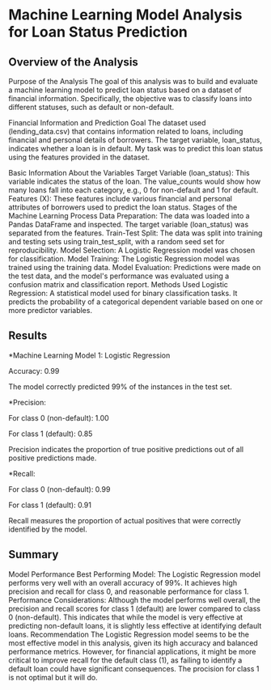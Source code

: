 # Machine Learning Model Analysis for Loan Status Prediction

## Overview of the Analysis
Purpose of the Analysis
The goal of this analysis was to build and evaluate a machine learning model to predict loan status based on a dataset of financial information. Specifically, the objective was to classify loans into different statuses, such as default or non-default.

Financial Information and Prediction Goal
The dataset used (lending_data.csv) that contains information related to loans, including financial and personal details of borrowers. The target variable, loan_status, indicates whether a loan is in default. My task was to predict this loan status using the features provided in the dataset.

Basic Information About the Variables
Target Variable (loan_status): This variable indicates the status of the loan. The value_counts would show how many loans fall into each category, e.g., 0 for non-default and 1 for default.
Features (X): These features include various financial and personal attributes of borrowers used to predict the loan status.
Stages of the Machine Learning Process
Data Preparation: The data was loaded into a Pandas DataFrame and inspected. The target variable (loan_status) was separated from the features.
Train-Test Split: The data was split into training and testing sets using train_test_split, with a random seed set for reproducibility.
Model Selection: A Logistic Regression model was chosen for classification.
Model Training: The Logistic Regression model was trained using the training data.
Model Evaluation: Predictions were made on the test data, and the model's performance was evaluated using a confusion matrix and classification report.
Methods Used
Logistic Regression: A statistical model used for binary classification tasks. It predicts the probability of a categorical dependent variable based on one or more predictor variables.

## Results
*Machine Learning Model 1: Logistic Regression

Accuracy: 0.99

The model correctly predicted 99% of the instances in the test set.


*Precision:

For class 0 (non-default): 1.00

For class 1 (default): 0.85

Precision indicates the proportion of true positive predictions out of all positive predictions made.


*Recall:

For class 0 (non-default): 0.99

For class 1 (default): 0.91

Recall measures the proportion of actual positives that were correctly identified by the model.

## Summary
Model Performance
Best Performing Model: The Logistic Regression model performs very well with an overall accuracy of 99%. It achieves high precision and recall for class 0, and reasonable performance for class 1.
Performance Considerations: Although the model performs well overall, the precision and recall scores for class 1 (default) are lower compared to class 0 (non-default). This indicates that while the model is very effective at predicting non-default loans, it is slightly less effective at identifying default loans.
Recommendation
The Logistic Regression model seems to be the most effective model in this analysis, given its high accuracy and balanced performance metrics. However, for financial applications, it might be more critical to improve recall for the default class (1), as failing to identify a default loan could have significant consequences.
The procision for class 1 is not optimal but it will do.
